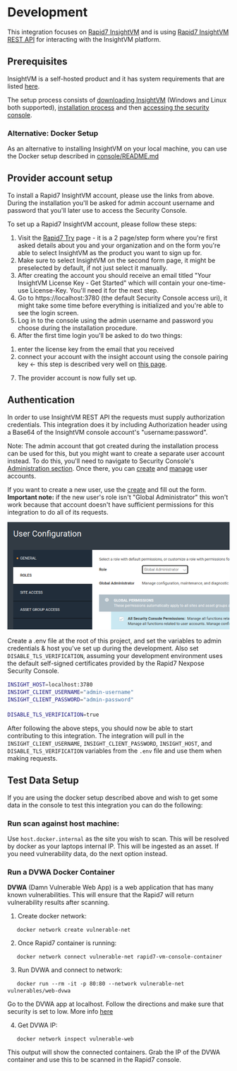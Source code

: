 # Development

This integration focuses on
[Rapid7 InsightVM](https://www.rapid7.com/products/insightvm/) and is using
[Rapid7 InsightVM REST API](https://help.rapid7.com/insightvm/en-us/api/index.html)
for interacting with the InsightVM platform.

## Prerequisites

InsightVM is a self-hosted product and it has system requirements that are
listed [here](https://docs.rapid7.com/insightvm/requirements).

The setup process consists of
[downloading InsightVM](https://docs.rapid7.com/insightvm/download) (Windows and
Linux both supported),
[installation process](https://docs.rapid7.com/insightvm/install) and then
[accessing the security console](https://docs.rapid7.com/insightvm/log-in-and-activate).

### Alternative: Docker Setup

As an alternative to installing InsightVM on your local machine, you can use the
Docker setup described in [console/README.md](../console/README.md)

## Provider account setup

To install a Rapid7 InsightVM account, please use the links from above. During
the installation you'll be asked for admin account username and password that
you'll later use to access the Security Console.

To set up a Rapid7 InsightVM account, please follow these steps:

1. Visit the [Rapid7 Try](https://www.rapid7.com/trial/insightvm/) page - it is
   a 2 page/step form where you're first asked details about you and your
   organization and on the form you're able to select InsightVM as the product
   you want to sign up for.
2. Make sure to select InsightVM on the second form page, it might be
   preselected by default, if not just select it manually.
3. After creating the account you should receive an email titled "Your InsightVM
   License Key - Get Started" which will contain your one-time-use License-Key.
   You'll need it for the next step.
4. Go to https://localhost:3780 (the default Security Console access uri), it
   might take some time before everything is initialized and you're able to see
   the login screen.
5. Log in to the console using the admin username and password you choose during
   the installation procedure.
6. After the first time login you'll be asked to do two things:

1) enter the license key from the email that you received
2) connect your account with the insight account using the console pairing key
   <- this step is described very well on
   [this page](https://www.rapid7.com/cx/get-started-with-insightvm-cloud-capabilities/2/).

7. The provider account is now fully set up.

## Authentication

In order to use InsightVM REST API the requests must supply authorization
credentials. This integration does it by including Authorization header using a
Base64 of the InsightVM console account's "username:password".

Note: The admin account that got created during the installation process can be
used for this, but you might want to create a separate user account instead. To
do this, you'll need to navigate to Security Console's
[Administration section](https://localhost:3780/admin/index.jsp). Once there,
you can [create](https://localhost:3780/admin/user/config.jsp) and
[manage](https://localhost:3780/admin/users.jsp) user accounts.

If you want to create a new user, use the
[create](https://localhost:3780/admin/user/config.jsp) and fill out the form.\
**Important note:** if the new user's role isn't "Global Administrator" this won't
work because that account doesn't have sufficient permissions for this integration
to do all of its requests.

![User role](images/user-role.png)

Create a .env file at the root of this project, and set the variables to admin
credentials & host you've set up during the development. Also set
`DISABLE_TLS_VERIFICATION`, assuming your development environment uses the
default self-signed certificates provided by the Rapid7 Nexpose Security
Console.

```bash
INSIGHT_HOST=localhost:3780
INSIGHT_CLIENT_USERNAME="admin-username"
INSIGHT_CLIENT_PASSWORD="admin-password"

DISABLE_TLS_VERIFICATION=true
```

After following the above steps, you should now be able to start contributing to
this integration. The integration will pull in the `INSIGHT_CLIENT_USERNAME`,
`INSIGHT_CLIENT_PASSWORD`, `INSIGHT_HOST`, and `DISABLE_TLS_VERIFICATION`
variables from the `.env` file and use them when making requests.

## Test Data Setup

If you are using the docker setup described above and wish to get some data in
the console to test this integration you can do the following:

### Run scan against host machine:

Use `host.docker.internal` as the site you wish to scan. This will be resolved
by docker as your laptops internal IP. This will be ingested as an asset. If you
need vulnerability data, do the next option instead.

### Run a DVWA Docker Container

**DVWA** (Damn Vulnerable Web App) is a web application that has many known
vulnerabilities. This will ensure that the Rapid7 will return vulnerability
results after scanning.

1. Create docker network:

```
   docker network create vulnerable-net
```

2. Once Rapid7 container is running:

```
   docker network connect vulnerable-net rapid7-vm-console-container
```

3. Run DVWA and connect to network:

```
   docker run --rm -it -p 80:80 --network vulnerable-net vulnerables/web-dvwa
```

Go to the DVWA app at localhost. Follow the directions and make sure that
security is set to low. More info
[here](https://hub.docker.com/r/vulnerables/web-dvwa)

4. Get DVWA IP:

```
   docker network inspect vulnerable-web
```

This output will show the connected containers. Grab the IP of the DVWA
container and use this to be scanned in the Rapid7 console.
